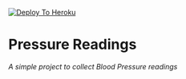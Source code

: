 [![Deploy To Heroku](https://github.com/j-dunham/pressure_readings/actions/workflows/main.yml/badge.svg?event=push)](https://github.com/j-dunham/pressure_readings/actions/workflows/main.yml)

# Pressure Readings
_A simple project to collect Blood Pressure readings_
